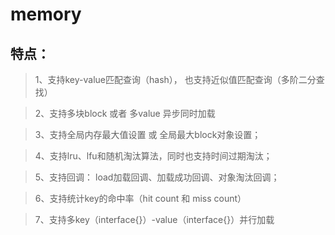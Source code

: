 # memory
## 特点： 
> 1、支持key-value匹配查询（hash）， 也支持近似值匹配查询（多阶二分查找）

> 2、支持多块block 或者 多value 异步同时加载

> 3、支持全局内存最大值设置 或 全局最大block对象设置；

> 4、支持lru、lfu和随机淘汰算法，同时也支持时间过期淘汰；

> 5、支持回调： load加载回调、加载成功回调、对象淘汰回调；

> 6、支持统计key的命中率（hit count 和 miss count）

> 7、支持多key（interface{}）-value（interface{}）并行加载
